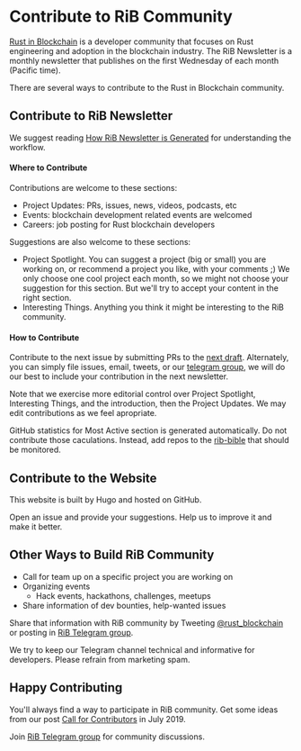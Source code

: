 # Contribute to RiB Community

[Rust in Blockchain](https://rustinblockchain.org) is a developer community that focuses on Rust engineering and adoption in the blockchain industry.
The RiB Newsletter is a monthly newsletter that publishes on the first Wednesday of each month (Pacific time).


There are several ways to contribute to the Rust in Blockchain community.

## Contribute to RiB Newsletter

We suggest reading [How RiB Newsletter is Generated](https://rustinblockchain.org/blogposts/how-rib-newsletter-is-generated/) for understanding the workflow.

#### Where to Contribute

Contributions are welcome to these sections:
- Project Updates: PRs, issues, news, videos, podcasts, etc
- Events: blockchain development related events are welcomed
- Careers: job posting for Rust blockchain developers

Suggestions are also welcome to these sections:
- Project Spotlight. You can suggest a project (big or small) you are working on, or recommend a project you like, with your comments ;)
We only choose one cool project each month, so we might not choose your suggestion for this section. But we'll try to accept your content in the right section.
- Interesting Things. Anything you think it might be interesting to the RiB community.

#### How to Contribute

Contribute to the next issue by submitting PRs to the [next draft](/draft).
Alternately, you can simply file issues, email, tweets, or our [telegram group](https://t.me/rustinblockchain), we will do our best to include your contribution in the next newsletter.

Note that we exercise more editorial control over Project Spotlight, Interesting Things, and the introduction, then the Project Updates.
We may edit contributions as we feel apropriate.

GitHub statistics for Most Active section is generated automatically. Do not contribute those caculations. Instead, add repos to the [rib-bible](/rib-bible.md)
that should be monitored.

## Contribute to the Website

This website is built by Hugo and hosted on GitHub.

Open an issue and provide your suggestions.
Help us to improve it and make it better.


## Other Ways to Build RiB Community

- Call for team up on a specific project you are working on
- Organizing events
  - Hack events, hackathons, challenges, meetups
- Share information of dev bounties, help-wanted issues

Share that information with RiB community by Tweeting [@rust_blockchain](https://twitter.com/rust_blockchain) or posting in [RiB Telegram group](https://t.me/rustinblockchain).

We try to keep our Telegram channel technical and informative for developers. Please refrain from marketing spam.

## Happy Contributing

You'll always find a way to participate in RiB community.
Get some ideas from our post [Call for Contributors](https://rustinblockchain.org/blogposts/call-for-contributors/) in July 2019.

Join [RiB Telegram group](https://t.me/rustinblockchain) for community discussions.



